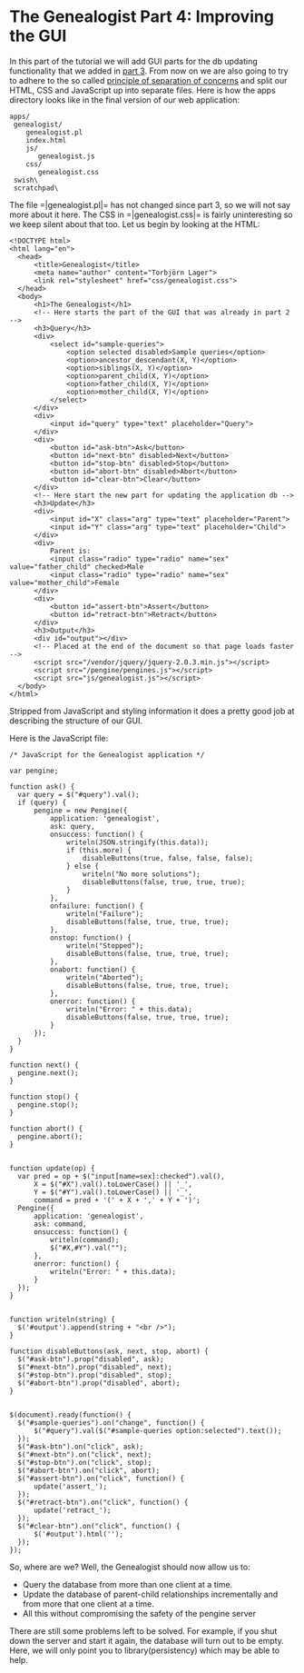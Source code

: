 # The Genealogist Part 4: Improving the GUI

In this part of the tutorial we will add GUI parts for the db updating functionality that we added in [part 3](http://www.swi-prolog.org/pengines/GenealogistUpdate.html). From now on we are also going to try to adhere to the so called [principle of separation of concerns](http://en.wikipedia.org/wiki/Separation_of_concerns) and split our HTML, CSS and JavaScript up into separate files. Here is how the apps directory looks like in the final version of our web application:
  ~~~~
apps/
   genealogist/
      genealogist.pl
      index.html
      js/
         genealogist.js
      css/
         genealogist.css
   swish\
   scratchpad\
  ~~~~
The file =|genealogist.pl|= has not changed since part 3, so we will not say more about it here. The CSS in =|genealogist.css|= is fairly uninteresting so we keep silent about that too. Let us begin by looking at the HTML:

  ~~~~
  <!DOCTYPE html>
<html lang="en">   
    <head>
        <title>Genealogist</title>
        <meta name="author" content="Torbjörn Lager">
        <link rel="stylesheet" href="css/genealogist.css">
    </head>
    <body>
        <h1>The Genealogist</h1>
        <!-- Here starts the part of the GUI that was already in part 2 -->
        <h3>Query</h3>
        <div>
            <select id="sample-queries">
                <option selected disabled>Sample queries</option>
                <option>ancestor_descendant(X, Y)</option>
                <option>siblings(X, Y)</option>
                <option>parent_child(X, Y)</option>
                <option>father_child(X, Y)</option>
                <option>mother_child(X, Y)</option>
            </select>
        </div>
        <div>
            <input id="query" type="text" placeholder="Query">
        </div>
        <div>
            <button id="ask-btn">Ask</button>
            <button id="next-btn" disabled>Next</button>
            <button id="stop-btn" disabled>Stop</button>
            <button id="abort-btn" disabled>Abort</button>
            <button id="clear-btn">Clear</button>
        </div>
        <!-- Here start the new part for updating the application db -->
        <h3>Update</h3>
        <div>
            <input id="X" class="arg" type="text" placeholder="Parent">
            <input id="Y" class="arg" type="text" placeholder="Child">
        </div>
        <div>
            Parent is: 
            <input class="radio" type="radio" name="sex" value="father_child" checked>Male
            <input class="radio" type="radio" name="sex" value="mother_child">Female
        </div>
        <div>
            <button id="assert-btn">Assert</button>
            <button id="retract-btn">Retract</button>
        </div>
        <h3>Output</h3>
        <div id="output"></div>
        <!-- Placed at the end of the document so that page loads faster -->
        <script src="/vendor/jquery/jquery-2.0.3.min.js"></script>
        <script src="/pengine/pengines.js"></script>
        <script src="js/genealogist.js"></script>
    </body>
</html>
  ~~~~
Stripped from JavaScript and styling information it does a pretty good job at describing the structure of our GUI. 

Here is the JavaScript file:
  ~~~~
/* JavaScript for the Genealogist application */

var pengine;

function ask() {
    var query = $("#query").val();
    if (query) {
        pengine = new Pengine({
            application: 'genealogist',
            ask: query,
            onsuccess: function() {
                writeln(JSON.stringify(this.data));
                if (this.more) {
                    disableButtons(true, false, false, false);
                } else {
                    writeln("No more solutions");
                    disableButtons(false, true, true, true);                        
                }
            },
            onfailure: function() {
                writeln("Failure");
                disableButtons(false, true, true, true);
            },
            onstop: function() {
                writeln("Stopped");
                disableButtons(false, true, true, true);
            },
            onabort: function() {
                writeln("Aborted");
                disableButtons(false, true, true, true);
            },
            onerror: function() {
                writeln("Error: " + this.data);
                disableButtons(false, true, true, true);
            }
        });
    }
}

function next() {
    pengine.next();
}

function stop() {
    pengine.stop();
}

function abort() {
    pengine.abort();
}


function update(op) {
    var pred = op + $("input[name=sex]:checked").val(),
        X = $("#X").val().toLowerCase() || '_',
        Y = $("#Y").val().toLowerCase() || '_',
        command = pred + '(' + X + ',' + Y + ')';
    Pengine({
        application: 'genealogist',
        ask: command,
        onsuccess: function() {
            writeln(command);
            $("#X,#Y").val("");
        },
        onerror: function() {
            writeln("Error: " + this.data);
        }
    });
}


function writeln(string) {
    $('#output').append(string + "<br />");
}

function disableButtons(ask, next, stop, abort) {
    $("#ask-btn").prop("disabled", ask);
    $("#next-btn").prop("disabled", next);
    $("#stop-btn").prop("disabled", stop);
    $("#abort-btn").prop("disabled", abort);
}


$(document).ready(function() {
    $("#sample-queries").on("change", function() {
        $("#query").val($("#sample-queries option:selected").text());
    });
    $("#ask-btn").on("click", ask);
    $("#next-btn").on("click", next);
    $("#stop-btn").on("click", stop);
    $("#abort-btn").on("click", abort);
    $("#assert-btn").on("click", function() {
        update('assert_');
    });
    $("#retract-btn").on("click", function() {
        update('retract_');
    });
    $("#clear-btn").on("click", function() {
        $('#output').html('');
    });
});

  ~~~~

So, where are we? Well, the Genealogist should now allow us to:
  - Query the database from more than one client at a time.
  - Update the database of parent-child relationships incrementally and from more that one client at a time. 
  - All this without compromising the safety of the pengine server

There are still some problems left to be solved. For example, if you shut down the server and start it again, the database will turn out to be empty. Here, we will only point you to library(persistency) which may be able to help. 

